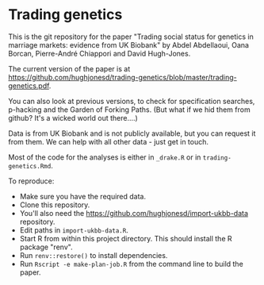 
# Trading genetics

This is the git repository for the paper "Trading social status for genetics 
in marriage markets: evidence from UK Biobank" by Abdel Abdellaoui, Oana
Borcan, Pierre-André Chiappori and David Hugh-Jones.

The current version of the paper is at https://github.com/hughjonesd/trading-genetics/blob/master/trading-genetics.pdf.

You can also look at previous versions, to check for specification searches,
p-hacking and the Garden of Forking Paths. (But what if we hid them from github? 
It's a wicked world out there....)

Data is from UK Biobank and is not publicly available, but you can request it
from them. We can help with all other data - just get in touch.

Most of the code for the analyses is either in `_drake.R` or in `trading-genetics.Rmd`.

To reproduce:

* Make sure you have the required data.
* Clone this repository.
* You'll also need the https://github.com/hughjonesd/import-ukbb-data repository.
* Edit paths in `import-ukbb-data.R`.
* Start R from within this project directory. This should install the R package
  "renv".
* Run `renv::restore()` to install dependencies.
* Run `Rscript -e make-plan-job.R` from the command line to build the
  paper.
